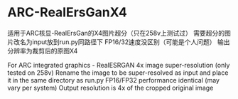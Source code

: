 # ARC-RealErsGanX4
适用于ARC核显-RealErsGan的X4图片超分（只在258v上测试过）
需要超分的图片改名为input放到run.py同路径下
FP16/32速度没区别（可能是个人问题）
输出分辨率为裁剪后的原图X4


For ARC integrated graphics - RealESRGAN 4x image super-resolution (only tested on 258v)
Rename the image to be super-resolved as input and place it in the same directory as run.py
FP16/FP32 performance identical (may vary per system)
Output resolution is 4x of the cropped original image

